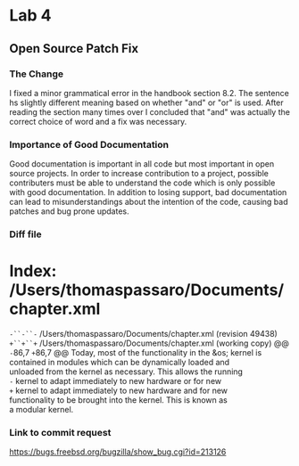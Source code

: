 # Lab 4
## Open Source Patch Fix

### The Change
I fixed a minor grammatical error in the handbook section 8.2. The sentence hs slightly different meaning based on whether "and" or "or" is used. After reading the section many times over I concluded that "and" was actually the correct choice of word and a fix was necessary.

### Importance of Good Documentation
Good documentation is important in all code but most important in open source projects. In order to increase contribution to a project, possible contributers must be able to understand the code which is only possible with good documentation. In addition to losing support, bad documentation can lead to misunderstandings about the intention of the code, causing bad patches and bug prone updates. 

### Diff file  
Index: /Users/thomaspassaro/Documents/chapter.xml
===================================================================
`-``-``-` /Users/thomaspassaro/Documents/chapter.xml	(revision 49438)
`+``+``+` /Users/thomaspassaro/Documents/chapter.xml	(working copy)
@@ `-`86,7 `+`86,7 @@
     <para>Today, most of the functionality in the &os; kernel is  
       contained in modules which can be dynamically loaded and  
       unloaded from the kernel as necessary.  This allows the running  
`-`      kernel to adapt immediately to new hardware or for new  
`+`      kernel to adapt immediately to new hardware and for new  
       functionality to be brought into the kernel.  This is known as  
       a modular kernel.</para>  
 
### Link to commit request
https://bugs.freebsd.org/bugzilla/show_bug.cgi?id=213126
